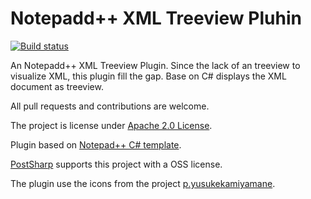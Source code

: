 # Notepadd++ XML Treeview Pluhin

[![Build status](https://ci.appveyor.com/api/projects/status/mvhq920dyybn775a?svg=true)](https://ci.appveyor.com/project/joaoasrosa/nppxmltreeview)

An Notepadd++ XML Treeview Plugin. 
Since the lack of an treeview to visualize XML, this plugin fill the gap. Base on C# displays the XML document as treeview.

All pull requests and contributions are welcome.

The project is license under [Apache 2.0 License](http://www.apache.org/licenses/LICENSE-2.0).

Plugin based on [Notepad++ C# template](http://sourceforge.net/projects/sourcecookifier/files/other%20plugins/NppPlugin.NET.v0.5.zip/download).

[PostSharp](https://www.postsharp.net/) supports this project with a OSS license.

The plugin use the icons from the project [p.yusukekamiyamane](http://p.yusukekamiyamane.com/).

